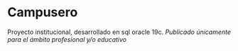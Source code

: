 # Campusero
Proyecto institucional, desarrollado en sql oracle 19c. *Publicado únicamente para el ámbito profesional y/o educativo* 
